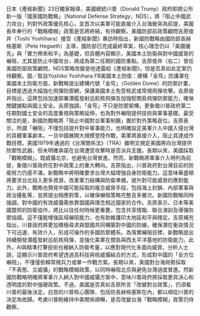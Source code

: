 日本《產經新聞》23日獨家報導，美國總統川普（Donald Trump）政府即將公布新一版「國家國防戰略」（National Defense Strategy，NDS），將「阻止中國武力攻台」列對外政策優先核心，並首次以美軍可能直接介入台海衝突為前提，美國長年奉行的「戰略模糊」政策是否將終結，有待觀察。美國防部前政策顧問吉原俊井（Toshi Yoshihara）接受《產經新聞》專訪時指出，新國防戰略由國防部長赫格塞斯（Pete Hegseth）主導，國防部已完成最終草案，核心理念仍以「美國優先」與「實力帶來和平」為基礎，但具體內容顯示，美國本土防衛與對中國威脅的嚇阻，尤其是防止中國攻台，將成為第二任期的國防重點。吉原俊井（右二）曾任美國防部政策顧問，NDS策略改變是他透露給《產經新聞》，但是否真如此定案仍待觀察。圖／取自Yoshiko Yoshihara FB美國本土防衛：建構「金穹」防護罩在美國本土防衛方面，新戰略提出建構代號「金穹」（Golden Dome）的防禦計畫，目標是透過大幅強化飛彈防禦網，保護美國本土免受核武或常規飛彈攻擊。吉原俊井指出，這將包括加速部署潛艦發射巡航核飛彈及加強駐關島飛彈防禦能力，確保關鍵據點與國土安全。吉原強調，「金穹」不只是防禦架構，更象徵川普政府第二任期對國土安全的高度重視與策略延伸，也為對外嚇阻提供技術與軍事基礎。最受關注的是，新國防戰略將「阻止中國對台軍事制霸」置於對外策略首位。吉原表示，所謂「嚇阻」不僅包括提升對中軍事能力，也明確設定美軍介入中國入侵台灣的具體軍事劇本。一旦中國展開大規模登陸作戰，美軍將直接介入，阻止其達成作戰目標。美國1979年通過的《台灣關係法》（TRA）雖明文規定美國將向台灣提供防禦性武器，但未明確承諾在台灣遭受攻擊時是否派兵支援。長期以來，美國採取「戰略模糊」，既威懾北京，也避免台灣冒進。然而，新戰略將軍事介入明列為前提，象徵川普政府在對中政策上的重大轉向。吉原指出，川普政府對台灣目前的防衛努力仍感不滿，新戰略中將明確要求台灣大幅增強自身防衛能力。這意味華盛頓將要求台北投入更多資源，改善軍力結構與防衛準備，提升對可能威脅的應對能力。此外，戰略也預見中國可能採取的複合威脅手段，包括海上封鎖、內部軍事與政治擾亂等，並將提出相應對策，以確保嚇阻策略完整且多層次。新國防戰略同時強調，對中國的有效威懾需依靠盟國與理念相近國家的合作。吉原表示，日本等美國盟邦的防衛協作，將比以往任何時候更重要，包含共享情報、聯合演訓及導彈防禦協調。這不僅能增強區域嚇阻能力，也有助維護印太地區和平與穩定。吉原補充指出，川普政府將更加積極尋求與盟國共同構築對中國的防線，確保潛在衝突情況下可迅速、有效介入，形成可操作的多國防禦體系。為落實嚇阻目標，新戰略提出持續開發潛艦發射巡航核飛彈，並強化美軍在關島與西太平洋基地的防衛能力。此外，AI與精準打擊技術也被納入防衛考量，以應對現代化多面向威脅。分析人士說，這顯示川普政府希望透過高科技與核威懾結合的方式，形成對中國的「全方位嚇阻」，不僅僅依賴常規兵力或單一作戰方案。長期以來，美國對台海局勢採取「不表態、又威懾」的戰略模糊政策，以同時嚇阻北京與避免台灣過度冒進。然新國防戰略明確將軍事介入納入對中國威懾方案中，意味川普政府將採取更具決心和透明度的對中強硬政策。不過，美國是否真如吉原所言「改變對台政策」，仍須看川普的最後決定。白宫的川普核心團隊、包括防長赫格塞斯在內，都以順從川普的決定為依歸。考慮川普盼維持中美關係順暢，是否改變台海「戰略模糊」政策仍待觀察。
